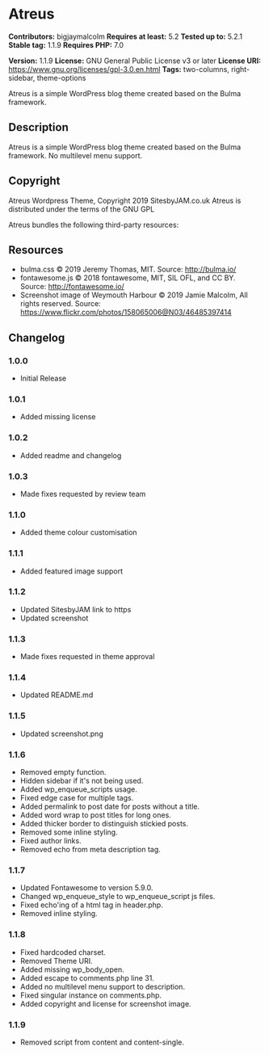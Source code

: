 # Atreus

**Contributors:** bigjaymalcolm
**Requires at least:** 5.2
**Tested up to:** 5.2.1
**Stable tag:** 1.1.9
**Requires PHP:** 7.0

**Version:** 1.1.9
**License:** GNU General Public License v3 or later
**License URI:** https://www.gnu.org/licenses/gpl-3.0.en.html
**Tags:** two-columns, right-sidebar, theme-options

Atreus is a simple WordPress blog theme created based on the Bulma framework.

## Description
Atreus is a simple WordPress blog theme created based on the Bulma framework.
No multilevel menu support.

## Copyright

Atreus Wordpress Theme, Copyright 2019 SitesbyJAM.co.uk
Atreus is distributed under the terms of the GNU GPL

Atreus bundles the following third-party resources:

## Resources
* bulma.css © 2019 Jeremy Thomas, MIT. Source: http://bulma.io/
* fontawesome.js © 2018 fontawesome, MIT, SIL OFL, and CC BY. Source: http://fontawesome.io/
* Screenshot image of Weymouth Harbour © 2019 Jamie Malcolm, All rights reserved. Source: https://www.flickr.com/photos/158065006@N03/46485397414

## Changelog

### 1.0.0
* Initial Release

### 1.0.1
* Added missing license

### 1.0.2
* Added readme and changelog

### 1.0.3
* Made fixes requested by review team

### 1.1.0
* Added theme colour customisation

### 1.1.1
* Added featured image support

### 1.1.2
* Updated SitesbyJAM link to https
* Updated screenshot

### 1.1.3
* Made fixes requested in theme approval

### 1.1.4
* Updated README.md

### 1.1.5
* Updated screenshot.png

### 1.1.6
* Removed empty function.
* Hidden sidebar if it's not being used.
* Added wp_enqueue_scripts usage.
* Fixed edge case for multiple tags.
* Added permalink to post date for posts without a title.
* Added word wrap to post titles for long ones.
* Added thicker border to distinguish stickied posts.
* Removed some inline styling.
* Fixed author links.
* Removed echo from meta description tag.

### 1.1.7
* Updated Fontawesome to version 5.9.0.
* Changed wp_enqueue_style to wp_enqueue_script js files.
* Fixed echo'ing of a html tag in header.php.
* Removed inline styling.

### 1.1.8
* Fixed hardcoded charset.
* Removed Theme URI.
* Added missing wp_body_open.
* Added escape to comments.php line 31.
* Added no multilevel menu support to description.
* Fixed singular instance on comments.php.
* Added copyright and license for screenshot image.

### 1.1.9
* Removed script from content and content-single.